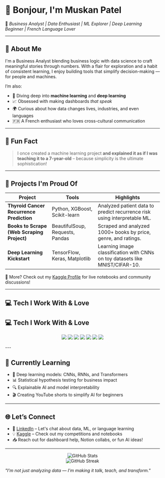 



# 👋 Bonjour, I'm Muskan Patel

🎯 *Business Analyst | Data Enthusiast | ML Explorer | Deep Learning Beginner | French Language Lover*

---

## 🧠 About Me

I'm a Business Analyst blending business logic with data science to craft meaningful stories through numbers. With a flair for exploration and a habit of consistent learning, I enjoy building tools that simplify decision-making — for people and machines.

I’m also:
- 🤖 Diving deep into **machine learning** and **deep learning**
- 📈 Obsessed with making dashboards *that speak*
- 🌍 Curious about how data changes lives, industries, and even languages
- 🇫🇷 A French enthusiast who loves cross-cultural communication

---

## 🤩 Fun Fact

> I once created a machine learning project **and explained it as if I was teaching it to a 7-year-old** – because simplicity is the ultimate sophistication!

---

## 🚧 Projects I'm Proud Of

| Project | Tools | Highlights |
|--------|-------|------------|
| **Thyroid Cancer Recurrence Prediction** | Python, XGBoost, Scikit-learn | Analyzed patient data to predict recurrence risk using interpretable ML. |
| **Books to Scrape (Web Scraping Project)** | BeautifulSoup, Requests, Pandas | Scraped and analyzed 1000+ books by price, genre, and ratings. |
| **Deep Learning Kickstart** | TensorFlow, Keras, Matplotlib | Learning image classification with CNNs on toy datasets like MNIST/CIFAR-10. 

👀 More? Check out my [Kaggle Profile](https://www.kaggle.com/muskan8642) for live notebooks and community discussions!

---

## 💻 Tech I Work With & Love

## 💻 Tech I Work With & Love

<p align="center">
  <img src="https://img.shields.io/badge/Python-3776AB?style=for-the-badge&logo=python&logoColor=white" />
  <img src="https://img.shields.io/badge/TensorFlow-FF6F00?style=for-the-badge&logo=tensorflow&logoColor=white" />
  <img src="https://img.shields.io/badge/Keras-D00000?style=for-the-badge&logo=keras&logoColor=white" />
  <img src="https://img.shields.io/badge/SQL-4479A1?style=for-the-badge&logo=postgresql&logoColor=white" />
  <img src="https://img.shields.io/badge/Tableau-E97627?style=for-the-badge&logo=tableau&logoColor=white" />
  <img src="https://img.shields.io/badge/AWS-232F3E?style=for-the-badge&logo=amazon-aws&logoColor=white" />
  <img src="https://img.shields.io/badge/Scikit--learn-F7931E?style=for-the-badge&logo=scikit-learn&logoColor=white" />
</p>
---

## 🌱 Currently Learning

- 🧠 Deep learning models: CNNs, RNNs, and Transformers
- 📊 Statistical hypothesis testing for business impact
- 🔍 Explainable AI and model interpretability
- 🎬 Creating YouTube shorts to simplify AI for beginners

---

## 🌐 Let’s Connect

- 💼 [LinkedIn](www.linkedin.com/in/muskan-patel13) – Let's chat about data, ML, or language learning
- 💡 [Kaggle](https://www.kaggle.com/muskan8642) – Check out my competitions and notebooks
- 📥 Reach out for dashboard help, Notion collabs, or fun AI ideas!

---
<p align="center">
  <img src="https://github-readme-stats.vercel.app/api?username=muskan1190&show_icons=true&theme=radical" alt="GitHub Stats" />
  <br/>
  <img src="https://github-readme-streak-stats.herokuapp.com?user=muskan1190&theme=radical" alt="GitHub Streak" />
</p>

*"I’m not just analyzing data — I’m making it talk, teach, and transform."*
